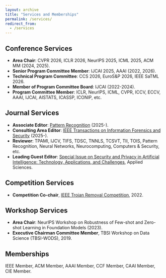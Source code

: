 ```yaml
---
layout: archive
title: "Services and Memberships"
permalink: /services/
redirect_from:
  - /services
---
```




## Conference Services
* **Area Chair**: CVPR 2026, ICLR 2026, NeurIPS 2025, ICML 2025, ACM MM (2024, 2025).
* **Senior Program Committee Member**: IJCAI 2025, AAAI (2022, 2026).
* **Technical Program Committee**: CCS 2026, EuroS&P 2026, IEEE SaTML 2026.
* **Member of Program Committee Board**: IJCAI (2022-2024).
* **Program Committee Member**: ICLR, NeurIPS, ICML, CVPR, ICCV, ECCV, AAAI, IJCAI, AISTATS, ICASSP, ICONIP, etc.


## Journal Services
- **Associate Editor**: [Pattern Recognition](https://www.sciencedirect.com/journal/pattern-recognition/about/editorial-board) (2025-).
- **Consulting Area Editor**: [IEEE Transactions on Information Forensics and Security](https://signalprocessingsociety.org/publications-resources/ieee-transactions-information-forensics-and-security/editorial-board) (2025-).
- **Reviewer**: TPAMI, IJCV, TIFS, TDSC, TNNLS, TCSVT, TII, TOIS, Pattern Recognition, Neural Networks, Neurocomputing, Computers & Security, etc.
- **Leading Guest Editor**: [Special Issue on Security and Privacy in Artificial Intelligence: Technology, Applications, and Challenges](https://www.mdpi.com/journal/applsci/special_issues/BLU6K1M55X), Applied Sciences.

## Competition Services
* **Competition Co-chair**, [IEEE Trojan Removal Competition](http://www.trojan-removal.com/), 2022.

## Workshop Services
* **Area Chair**: NeurIPS Workshop on Robustness of Few-shot and Zero-shot Learning in Foundation Models (2023).
* **Executive Chairman Committee Member**, TBSI Workshop on Data Science (TBSI-WODS), 2019.

## Memberships
IEEE Member, ACM Member, AAAI Member, CCF Member, CAAI Member, CIE Member.
